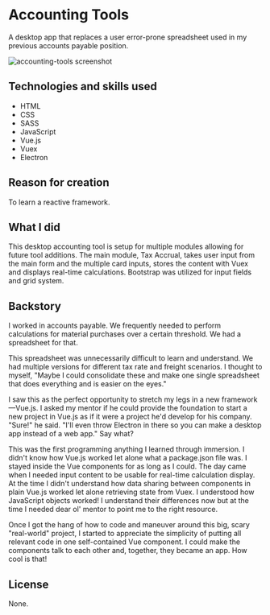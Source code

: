 # Accounting Tools

A desktop app that replaces a user error-prone spreadsheet used in my previous accounts payable position. 

![accounting-tools screenshot](https://user-images.githubusercontent.com/16675876/59708345-91fdcd80-91d2-11e9-9197-aff2a53aa2e5.jpg)

## Technologies and skills used 

+ HTML
+ CSS
+ SASS
+ JavaScript
+ Vue.js
+ Vuex
+ Electron

## Reason for creation
To learn a reactive framework. 

## What I did
This desktop accounting tool is setup for multiple modules allowing for future tool additions. The main module, Tax Accrual, takes user input from the main form and the multiple card inputs, stores the content with Vuex and displays real-time calculations. Bootstrap was utilized for input fields and grid system. 

## Backstory
I worked in accounts payable. We frequently needed to perform calculations for material purchases over a certain threshold. We had a spreadsheet for that.

This spreadsheet was unnecessarily difficult to learn and understand. We had multiple versions for different tax rate and freight scenarios. I thought to myself, "Maybe I could consolidate these and make one single spreadsheet that does everything and is easier on the eyes." 

I saw this as the perfect opportunity to stretch my legs in a new framework—Vue.js. I asked my mentor if he could provide the foundation to start a new project in Vue.js as if it were a project he'd develop for his company. "Sure!" he said. "I'll even throw Electron in there so you can make a desktop app instead of a web app." Say what?

This was the first programming anything I learned through immersion. I didn't know how Vue.js worked let alone what a package.json file was. I stayed inside the Vue components for as long as I could. The day came when I needed input content to be usable for real-time calculation display. At the time I didn't understand how data sharing between components in plain Vue.js worked let alone retrieving state from Vuex. I understood how JavaScript objects worked! I understand their differences now but at the time I needed dear ol' mentor to point me to the right resource.

Once I got the hang of how to code and maneuver around this big, scary "real-world" project, I started to appreciate the simplicity of putting all relevant code in one self-contained Vue component. I could make the components talk to each other and, together, they became an app. How cool is that!

## License
None.
